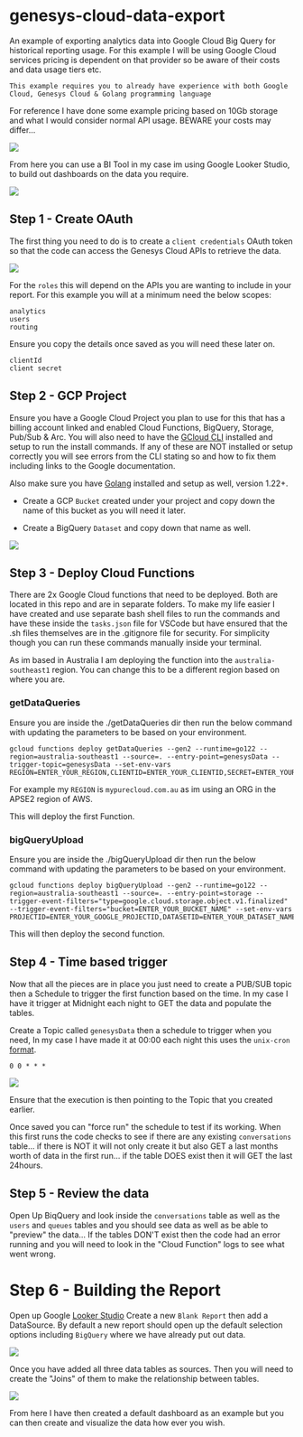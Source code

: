 # genesys-cloud-data-export

An example of exporting analytics data into Google Cloud Big Query for historical reporting usage. For this example I will be using Google Cloud services pricing is dependent on that provider so be aware of their costs and data usage tiers etc.

`This example requires you to already have experience with both Google Cloud, Genesys Cloud & Golang programming language`

For reference I have done some example pricing based on 10Gb storage and what I would consider normal API usage. BEWARE your costs may differ...

![](/docs/images/solution.png?raw=true)

From here you can use a BI Tool in my case im using Google Looker Studio, to build out dashboards on the data you require.

![](/docs/images/report.png?raw=true)

## Step 1 - Create OAuth

The first thing you need to do is to create a `client credentials` OAuth token so that the code can access the Genesys Cloud APIs to retrieve the data.

![](/docs/images/oauth.png?raw=true)

For the `roles` this will depend on the APIs you are wanting to include in your report. For this example you will at a minimum need the below scopes:

```
analytics
users
routing
```

Ensure you copy the details once saved as you will need these later on.

```
clientId
client secret
```

## Step 2 - GCP Project

Ensure you have a Google Cloud Project you plan to use for this that has a billing account linked and enabled Cloud Functions, BigQuery, Storage, Pub/Sub & Arc. You will also need to have the [GCloud CLI](https://cloud.google.com/sdk/docs/install) installed and setup to run the install commands. If any of these are NOT installed or setup correctly you will see errors from the CLI stating so and how to fix them including links to the Google documentation.

Also make sure you have [Golang](https://go.dev/doc/install) installed and setup as well, version 1.22+.

- Create a GCP `Bucket` created under your project and copy down the name of this bucket as you will need it later.

- Create a BigQuery `Dataset` and copy down that name as well.

![](/docs/images/dataset.png?raw=true)

## Step 3 - Deploy Cloud Functions

There are 2x Google Cloud functions that need to be deployed. Both are located in this repo and are in separate folders. To make my life easier I have created and use separate bash shell files to run the commands and have these inside the `tasks.json` file for VSCode but have ensured that the .sh files themselves are in the .gitignore file for security. For simplicity though you can run these commands manually inside your terminal.

As im based in Australia I am deploying the function into the `australia-southeast1` region. You can change this to be a different region based on where you are.

### getDataQueries

Ensure you are inside the ./getDataQueries dir then run the below command with updating the parameters to be based on your environment.

```
gcloud functions deploy getDataQueries --gen2 --runtime=go122 --region=australia-southeast1 --source=. --entry-point=genesysData --trigger-topic=genesysData --set-env-vars REGION=ENTER_YOUR_REGION,CLIENTID=ENTER_YOUR_CLIENTID,SECRET=ENTER_YOUR_SECRET,BUCKETNAME=ENTER_YOUR_BUCKET_NAME,PROJECTID=ENTER_YOUR_GOOGLE_PROJECTID,DATASETID=ENTER_YOUR_DATASET_NAME,TABLEID_CONVERSATION=conversations
```

For example my `REGION` is `mypurecloud.com.au` as im using an ORG in the APSE2 region of AWS.

This will deploy the first Function.

### bigQueryUpload

Ensure you are inside the ./bigQueryUpload dir then run the below command with updating the parameters to be based on your environment.

```
gcloud functions deploy bigQueryUpload --gen2 --runtime=go122 --region=australia-southeast1 --source=. --entry-point=storage --trigger-event-filters="type=google.cloud.storage.object.v1.finalized" --trigger-event-filters="bucket=ENTER_YOUR_BUCKET_NAME" --set-env-vars PROJECTID=ENTER_YOUR_GOOGLE_PROJECTID,DATASETID=ENTER_YOUR_DATASET_NAME,TABLEID_CONVERSATION=conversations,TABLEID_USERS=users,TABLEID_QUEUES=queues
```

This will then deploy the second function.

## Step 4 - Time based trigger

Now that all the pieces are in place you just need to create a PUB/SUB topic then a Schedule to trigger the first function based on the time. In my case I have it trigger at Midnight each night to GET the data and populate the tables.

Create a Topic called `genesysData` then a schedule to trigger when you need, In my case I have made it at 00:00 each night this uses the `unix-cron` [format](https://cloud.google.com/scheduler/docs/configuring/cron-job-schedules).

```
0 0 * * *
```

![](/docs/images/schedual.png?raw=true)

Ensure that the execution is then pointing to the Topic that you created earlier.

Once saved you can "force run" the schedule to test if its working. When this first runs the code checks to see if there are any existing `conversations` table... if there is NOT it will not only create it but also GET a last months worth of data in the first run... if the table DOES exist then it will GET the last 24hours.

## Step 5 - Review the data

Open Up BiqQuery and look inside the `conversations` table as well as the `users` and `queues` tables and you should see data as well as be able to "preview" the data... If the tables DON'T exist then the code had an error running and you will need to look in the "Cloud Function" logs to see what went wrong.

# Step 6 - Building the Report

Open up Google [Looker Studio](https://lookerstudio.google.com/navigation/reporting) Create a new `Blank Report` then add a DataSource. By default a new report should open up the default selection options including `BigQuery` where we have already put out data.

![](/docs/images/sources.png?raw=true)

Once you have added all three data tables as sources. Then you will need to create the "Joins" of them to make the relationship between tables.

![](/docs/images/joins.png?raw=true)

From here I have then created a default dashboard as an example but you can then create and visualize the data how ever you wish.
